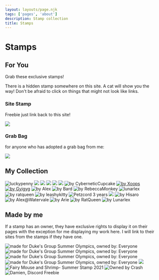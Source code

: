 ```yaml
---
layout: layouts/page.njk
tags: ['pages', 'about']
description: Stamp collection
title: Stamps
---
```

# Stamps

## For You

Grab these exclusive stamps!

<aside>
  There is a hidden stamp somewhere on this site. A cat will show you the way! Don't be afraid to click on things that might not look like links. 
</aside>

### Site Stamp

Freebie just link back to this site!

<img src="https://cdn.glitch.com/e8c48446-7221-44a1-aabd-d809cd1d1e34%2FStampup%209.png?v=1627108390111" class="pixel non-responsive">

### Grab Bag

for anyone who has adopted a grab bag from me:

<img src="https://cdn.glitch.com/e8c48446-7221-44a1-aabd-d809cd1d1e34%2Fgoodybag-1.png" class="pixel non-responsive">



## My Collection
<div class="stamps">
  

<img src="https://cdn.glitch.com/e8c48446-7221-44a1-aabd-d809cd1d1e34%2FMqonQ1u.png?v=1625155542140" alt="luckypenny">
<a href="https://dj7.proboards.com/thread/8396/claws-tourney-preliminary?page=1&scrollTo=79109"><img src="https://cdn.glitch.com/e8c48446-7221-44a1-aabd-d809cd1d1e34%2F419d61_816523ca6922423aba7622a785446585_mv2%2012.png?v=1625186065102"></a>
<a href="https://gyiyg.neocities.org/"><img src="https://cdn.glitch.com/e8c48446-7221-44a1-aabd-d809cd1d1e34%2Fdamiennotlikestamp.png?v=1625637886305"></a>  
<a href="https://pikaglitch.neocities.org/"><img src="https://cdn.glitch.com/e8c48446-7221-44a1-aabd-d809cd1d1e34%2FPikaGlitch-KillerBunnyStamp.gif?v=1625782518482"></a>
  <a href="https://dj7.proboards.com/thread/8401/claws-tourney-thursday-july-8th?page=1&scrollTo=79315"><img src="https://cdn.glitch.com/e8c48446-7221-44a1-aabd-d809cd1d1e34%2Fclaws-12.png?v=1625878233155"></a>
  <a href="https://lukkypenniedal.wixsite.com/justdandypetz"><img src="https://cdn.glitch.com/e8c48446-7221-44a1-aabd-d809cd1d1e34%2Fpennystamp.gif?v=1626117898818"></a>
  <img src="https://cdn.glitch.com/e8c48446-7221-44a1-aabd-d809cd1d1e34%2FStamp-IWantToBelieve.png?v=1626375496459" alt="by CyberneticCupcake">
  <a href="http://www.oasis.fantazzled.com/"><img src="https://cdn.glitch.com/e8c48446-7221-44a1-aabd-d809cd1d1e34%2F13_xoops.png?v=1626375475633" alt="by Xoops"></a>
 <a href="https://gyiyg.neocities.org/"> <img src="https://cdn.glitch.com/e8c48446-7221-44a1-aabd-d809cd1d1e34%2Fdamienwigginstamp.gif?v=1626401637430" alt="by Gyigyg"></a>
  <img src="https://cdn.glitch.com/e8c48446-7221-44a1-aabd-d809cd1d1e34%2Fstamp_borneodance.gif?v=1626431748913" alt="by Alex">
  <img src="https://cdn.glitch.com/e8c48446-7221-44a1-aabd-d809cd1d1e34%2FBardStamp%20cherry.png?v=1626476393598" alt="by Bard">
  <img src="https://cdn.glitch.com/e8c48446-7221-44a1-aabd-d809cd1d1e34%2Fdtrhsitestamp1.png?v=1626476402737" alt="by RebeccaMonkey">
  <img src="https://cdn.glitch.com/e8c48446-7221-44a1-aabd-d809cd1d1e34%2Fcatzlover.png?v=1626488927795" alt="lunarlex">
  <img src="https://cdn.glitch.com/e8c48446-7221-44a1-aabd-d809cd1d1e34%2FStamp-RKC2021-FirstPetzDuo-CatZach.png?v=1626548694016" alt="by ratqueen">
  <img src="https://cdn.glitch.com/e8c48446-7221-44a1-aabd-d809cd1d1e34%2FAlrikStamp.png?v=1626662124723" alt="by leashykitty">
  <img src="https://cdn.glitch.com/e8c48446-7221-44a1-aabd-d809cd1d1e34%2FPetzcord3yrStamp1.png?v=1626806031085" alt="Petzcord 3 years">
  <img src="https://cdn.glitch.com/e8c48446-7221-44a1-aabd-d809cd1d1e34%2Fpetzcord_mothers_day_2021_stamp_7-5-21_1.png?v=1626806037461">
  <img src="https://cdn.glitch.com/e8c48446-7221-44a1-aabd-d809cd1d1e34%2FBeau%20stamp.png?v=1626907059179" alt="by Hisaro">
  <img src="https://cdn.glitch.com/e8c48446-7221-44a1-aabd-d809cd1d1e34%2Fstamp_omgbread.png?v=1627007193141" alt="by Alex@Watervale">
  <img src="https://cdn.glitch.com/e8c48446-7221-44a1-aabd-d809cd1d1e34%2Fpugsstamp-dwight.gif?v=1627176767911" alt="by Arie">
  <img src="https://cdn.glitch.com/e8c48446-7221-44a1-aabd-d809cd1d1e34%2FBabyReveal01_3of3_BabyStamp.png?v=1627178784952" alt="by RatQueen">
  <img src="https://cdn.glitch.com/e8c48446-7221-44a1-aabd-d809cd1d1e34%2Fangery.gif?v=1627178814436" alt="by Lunarlex">
  </div>
  
  
  
## Made by me
If a stamp has an owner, they have exclusive rights to display it on their pages with the exception for me displaying my work here. I will link to their sites from the stamps if they have one. 

<div class="stamps">
<img src="https://cdn.glitch.com/e8c48446-7221-44a1-aabd-d809cd1d1e34%2FJuly6.png?v=1625625963200" alt="made for Duke's Group Summer Olympics, owned by: Everyone"> 
<img src="https://cdn.glitch.com/e8c48446-7221-44a1-aabd-d809cd1d1e34%2FJuly1.png?v=1625625960671" alt="made for Duke's Group Summer Olympics, owned by: Everyone">
<img src="https://cdn.glitch.com/e8c48446-7221-44a1-aabd-d809cd1d1e34%2FJuly67stamp.png?v=1627007531599" alt="made for Duke's Group Summer Olympics, owned by: Everyone">
<img src="https://cdn.glitch.com/e8c48446-7221-44a1-aabd-d809cd1d1e34%2FJelly.png?v=1625625957316" alt="made for Duke's Group Summer Olympics, owned by: Everyone">
<a href="https://pikaglitch.neocities.org/"><img src="https://cdn.glitch.com/e8c48446-7221-44a1-aabd-d809cd1d1e34%2FOshie%202.png?v=1626401753292" "made for PUGS shop, owned by: K"></a>
<img src="https://cdn.glitch.com/e8c48446-7221-44a1-aabd-d809cd1d1e34%2Funique-stamp-1.png?v=1624947001159" class="pixel non-responsive" alt="Fairy Mouse and Shrimp- Summer Stamp 2021">
 <img src="https://cdn.glitch.com/e8c48446-7221-44a1-aabd-d809cd1d1e34%2Fcacti.png?v=1627108485655" alt="Owned by Crash">
 <img src="https://cdn.glitch.com/e8c48446-7221-44a1-aabd-d809cd1d1e34%2Fretrodamien.gif?v=1627186329170" alt="Damien, Discord Freebie">
 </div>
